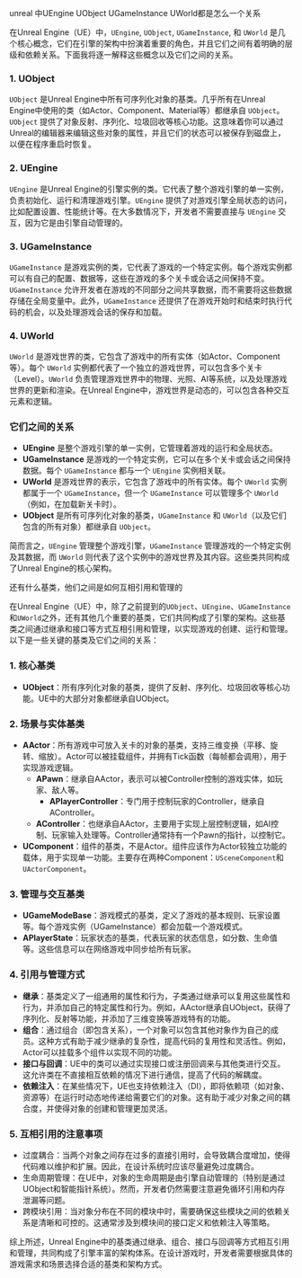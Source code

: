 unreal 中UEngine UObject UGameInstance UWorld都是怎么一个关系

在Unreal Engine（UE）中，`UEngine`, `UObject`, `UGameInstance`, 和 `UWorld` 是几个核心概念，它们在引擎的架构中扮演着重要的角色，并且它们之间有着明确的层级和依赖关系。下面我将逐一解释这些概念以及它们之间的关系。

### 1. UObject

`UObject` 是Unreal Engine中所有可序列化对象的基类。几乎所有在Unreal Engine中使用的类（如Actor、Component、Material等）都继承自 `UObject`。`UObject` 提供了对象反射、序列化、垃圾回收等核心功能。这意味着你可以通过Unreal的编辑器来编辑这些对象的属性，并且它们的状态可以被保存到磁盘上，以便在程序重启时恢复。

### 2. UEngine

`UEngine` 是Unreal Engine的引擎实例的类。它代表了整个游戏引擎的单一实例，负责初始化、运行和清理游戏引擎。`UEngine` 提供了对游戏引擎全局状态的访问，比如配置设置、性能统计等。在大多数情况下，开发者不需要直接与 `UEngine` 交互，因为它是由引擎自动管理的。

### 3. UGameInstance

`UGameInstance` 是游戏实例的类，它代表了游戏的一个特定实例。每个游戏实例都可以有自己的配置、数据等，这些在游戏的多个关卡或会话之间保持不变。`UGameInstance` 允许开发者在游戏的不同部分之间共享数据，而不需要将这些数据存储在全局变量中。此外，`UGameInstance` 还提供了在游戏开始时和结束时执行代码的机会，以及处理游戏会话的保存和加载。

### 4. UWorld

`UWorld` 是游戏世界的类，它包含了游戏中的所有实体（如Actor、Component等）。每个 `UWorld` 实例都代表了一个独立的游戏世界，可以包含多个关卡（Level）。`UWorld` 负责管理游戏世界中的物理、光照、AI等系统，以及处理游戏世界的更新和渲染。在Unreal Engine中，游戏世界是动态的，可以包含各种交互元素和逻辑。

### 它们之间的关系

- **UEngine** 是整个游戏引擎的单一实例，它管理着游戏的运行和全局状态。
- **UGameInstance** 是游戏的一个特定实例，它可以在多个关卡或会话之间保持数据。每个 `UGameInstance` 都与一个 `UEngine` 实例相关联。
- **UWorld** 是游戏世界的表示，它包含了游戏中的所有实体。每个 `UWorld` 实例都属于一个 `UGameInstance`，但一个 `UGameInstance` 可以管理多个 `UWorld`（例如，在加载新关卡时）。
- **UObject** 是所有可序列化对象的基类，`UGameInstance` 和 `UWorld`（以及它们包含的所有对象）都继承自 `UObject`。

简而言之，`UEngine` 管理整个游戏引擎，`UGameInstance` 管理游戏的一个特定实例及其数据，而 `UWorld` 则代表了这个实例中的游戏世界及其内容。这些类共同构成了Unreal Engine的核心架构。

还有什么基类，他们之间是如何互相引用和管理的

在Unreal Engine（UE）中，除了之前提到的`UObject`、`UEngine`、`UGameInstance`和`UWorld`之外，还有其他几个重要的基类，它们共同构成了引擎的架构。这些基类之间通过继承和接口等方式互相引用和管理，以实现游戏的创建、运行和管理。以下是一些关键的基类及它们之间的关系：

### 1. 核心基类

* **UObject**：所有序列化对象的基类，提供了反射、序列化、垃圾回收等核心功能。UE中的大部分对象都继承自UObject。

### 2. 场景与实体基类

* **AActor**：所有游戏中可放入关卡的对象的基类，支持三维变换（平移、旋转、缩放）。Actor可以被挂载组件，并拥有Tick函数（每帧都会调用），用于实现游戏逻辑。
	+ **APawn**：继承自AActor，表示可以被Controller控制的游戏实体，如玩家、敌人等。
		- **APlayerController**：专门用于控制玩家的Controller，继承自AController。
	+ **AController**：也继承自AActor，主要用于实现上层控制逻辑，如AI控制、玩家输入处理等。Controller通常持有一个Pawn的指针，以控制它。
* **UComponent**：组件的基类，不是Actor。组件应该作为Actor较独立功能的载体，用于实现单一功能。主要存在两种Component：`USceneComponent`和`UActorComponent`。

### 3. 管理与交互基类

* **UGameModeBase**：游戏模式的基类，定义了游戏的基本规则、玩家设置等。每个游戏实例（UGameInstance）都会加载一个游戏模式。
* **APlayerState**：玩家状态的基类，代表玩家的状态信息，如分数、生命值等。这些信息可以在网络游戏中同步给所有玩家。

### 4. 引用与管理方式

* **继承**：基类定义了一组通用的属性和行为，子类通过继承可以复用这些属性和行为，并添加自己的特定属性和行为。例如，AActor继承自UObject，获得了序列化、反射等功能，并添加了三维变换等游戏特有的功能。
* **组合**：通过组合（即包含关系），一个对象可以包含其他对象作为自己的成员。这种方式有助于减少继承的复杂性，提高代码的复用性和灵活性。例如，Actor可以挂载多个组件以实现不同的功能。
* **接口与回调**：UE中的类可以通过实现接口或注册回调来与其他类进行交互。这允许类在不直接相互依赖的情况下进行通信，提高了代码的解耦度。
* **依赖注入**：在某些情况下，UE也支持依赖注入（DI），即将依赖项（如对象、资源等）在运行时动态地传递给需要它们的对象。这有助于减少对象之间的耦合度，并使得对象的创建和管理更加灵活。

### 5. 互相引用的注意事项

* 过度耦合：当两个对象之间存在过多的直接引用时，会导致耦合度增加，使得代码难以维护和扩展。因此，在设计系统时应该尽量避免过度耦合。
* 生命周期管理：在UE中，对象的生命周期是由引擎自动管理的（特别是通过UObject和智能指针系统）。然而，开发者仍然需要注意避免循环引用和内存泄漏等问题。
* 跨模块引用：当对象分布在不同的模块中时，需要确保这些模块之间的依赖关系是清晰和可控的。这通常涉及到模块间的接口定义和依赖注入等策略。

综上所述，Unreal Engine中的基类通过继承、组合、接口与回调等方式相互引用和管理，共同构成了引擎丰富的架构体系。在设计游戏时，开发者需要根据具体的游戏需求和场景选择合适的基类和架构方式。